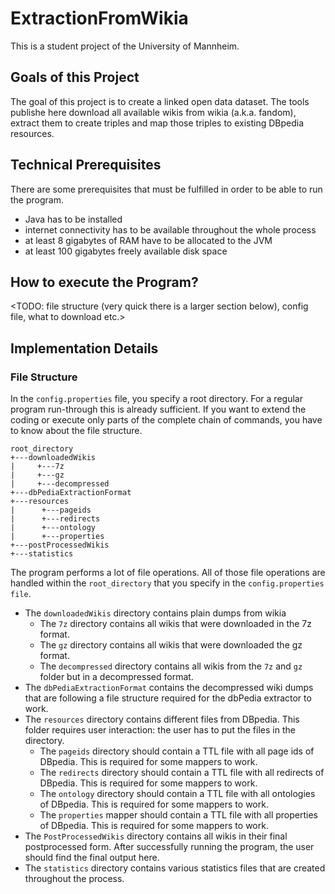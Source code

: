 # ExtractionFromWikia
This is a student project of the University of Mannheim. 

## Goals of this Project
The goal of this project is to create a linked open data dataset.
The tools publishe here download all available wikis from wikia (a.k.a. fandom), extract them to create triples and map those triples to existing DBpedia resources. 

## Technical Prerequisites
There are some prerequisites that must be fulfilled in order to be able to run the program.
- Java has to be installed
- internet connectivity has to be available throughout the whole process 
- at least 8 gigabytes of RAM have to be allocated to the JVM
- at least 100 gigabytes freely available disk space

## How to execute the Program?
<TODO: file structure (very quick there is a larger section below), config file, what to download etc.>


## Implementation Details

### File Structure
In the `config.properties` file, you specify a root directory. For a regular program run-through this is already sufficient. If you want to extend the coding or execute only parts of the complete chain of commands, you have to know about the file structure.

```
root_directory
+---downloadedWikis
|     +---7z
|     +---gz
|     +---decompressed
+---dbPediaExtractionFormat
+---resources
|      +---pageids
|      +---redirects
|      +---ontology
|      +---properties
+---postProcessedWikis
+---statistics
```

The program performs a lot of file operations. All of those file operations are handled within the `root_directory` that you specify in the `config.properties file`.
- The `downloadedWikis` directory contains plain dumps from wikia
     - The `7z` directory contains all wikis that were downloaded in the 7z format.
     - The `gz` directory contains all wikis that were downloaded the gz format.
     - The `decompressed` directory contains all wikis from the `7z` and `gz` folder but in a decompressed format.
- The `dbPediaExtractionFormat` contains the decompressed wiki dumps that are following a file structure required for the dbPedia extractor to work.
- The `resources` directory contains different files from DBpedia. This folder requires user interaction: the user has to put the files in the directory.
   - The `pageids` directory should contain a TTL file with all page ids of DBpedia. This is required for some mappers to work.
   - The `redirects` directory should contain a TTL file with all redirects of DBpedia. This is required for some mappers to work.
   - The `ontology` directory should contain a TTL file with all ontologies of DBpedia. This is required for some mappers to work.
   - The `properties` mapper should contain a TTL file with all properties of DBpedia. This is required for some mappers to work.
- The `PostProcessedWikis` directory contains all wikis in their final postprocessed form. After successfully running the program, the user should find the final output here. 
- The `statistics` directory contains various statistics files that are created throughout the process.
